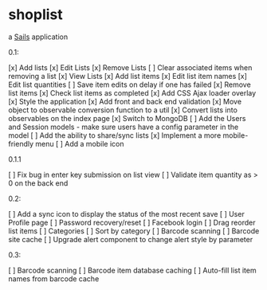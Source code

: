 # shoplist

a [Sails](http://sailsjs.org) application

0.1:

[x] Add lists
[x] Edit Lists
[x] Remove Lists
[ ] Clear associated items when removing a list
[x] View Lists
[x] Add list items
[x] Edit list item names
[x] Edit list quantities
[ ] Save item edits on delay if one has failed
[x] Remove list items
[x] Check list items as completed
[x] Add CSS Ajax loader overlay
[x] Style the application
[x] Add front and back end validation
[x] Move object to observable conversion function to a util
[x] Convert lists into observables on the index page
[x] Switch to MongoDB
[ ] Add the Users and Session models - make sure users have a config parameter in the model
[ ] Add the ability to share/sync lists
[x] Implement a more mobile-friendly menu
[ ] Add a mobile icon

0.1.1

[ ] Fix bug in enter key submission on list view
[ ] Validate item quantity as > 0 on the back end

0.2:

[ ] Add a sync icon to display the status of the most recent save
[ ] User Profile page
[ ] Password recovery/reset
[ ] Facebook login
[ ] Drag reorder list items
[ ] Categories
[ ] Sort by category
[ ] Barcode scanning
[ ] Barcode site cache
[ ] Upgrade alert component to change alert style by parameter

0.3:

[ ] Barcode scanning
[ ] Barcode item database caching
[ ] Auto-fill list item names from barcode cache


